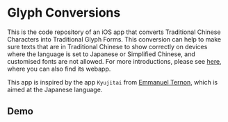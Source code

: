 # Glyph Conversions
This is the code repository of an iOS app that converts Traditional Chinese Characters into Traditional Glyph Forms. This conversion can help to make sure texts that are in Traditional Chinese to show correctly on devices where the language is set to Japanese or Simplified Chinese, and customised fonts are not allowed. 
For more introductions, please see [here](https://github.com/LijiangnanTian/Traditional-Glyph-Forms), where you can also find its webapp. 

This app is inspired by the app `Kyujitai` from [Emmanuel Ternon](https://github.com/DrTurnon/), which is aimed at the Japanese language.

## Demo
